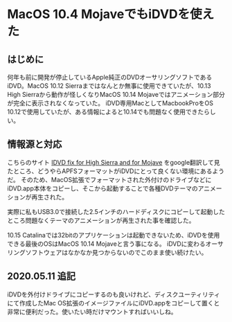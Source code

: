 # MacOS 10.4 MojaveでもiDVDを使えた
<!-- date:2020-04-19 14:30:31 -->

## はじめに
何年も前に開発が停止しているApple純正のDVDオーサリングソフトであるiDVD。MacOS 10.12 Sierraまではなんとか無事に使用できていたが、10.13 High Sierraから動作が怪しくなりMacOS 10.14 Mojaveではアニメーション部分が完全に表示されなくなっていた。
iDVD専用MacとしてMacbookProをOS 10.12で使用していたが、ある情報によると10.14でも問題なく使用できたらしい。

## 情報源と対応
こちらのサイト
[IDVD fix for High Sierra and for Mojave][1] をgoogle翻訳して見たところ、どうやらAPFSフォーマットがiDVDにとって良くない環境にあるようだ。
そのため、MacOS拡張でフォーマットされた外付けのドライブなどにiDVD.app本体をコピーし、そこから起動することで各種DVDテーマのアニメーションが再生された。

実際に私もUSB3.0で接続した2.5インチのハードディスクにコピーして起動したところ問題なくテーマのアニメーションが再生された事を確認した。

10.15 Catalinaでは32bitのアプリケーションは起動できないため、iDVDを使用できる最後のOSはMacOS 10.14 Mojaveと言う事になる。
iDVDに変わるオーサリングソフトウェアはなかなか見つからないのでこのまま使い続けたい。

## 2020.05.11 追記
iDVDを外付けドライブにコピーするのも良いけれど、ディスクユーティリティにて作成したMac OS拡張のイメージファイルにiDVD.appをコピーして置くと非常に便利だった。使いたい時だけマウントすればいいしね。


[1]: https://discussions.apple.com/thread/250109226